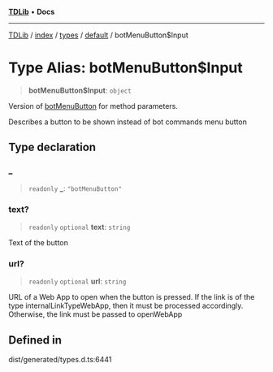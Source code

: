 [**TDLib**](../../../../../../README.md) • **Docs**

***

[TDLib](../../../../../../modules.md) / [index](../../../../../README.md) / [types](../../../README.md) / [default](../README.md) / botMenuButton$Input

# Type Alias: botMenuButton$Input

> **botMenuButton$Input**: `object`

Version of [botMenuButton](botMenuButton.md) for method parameters.

Describes a button to be shown instead of bot commands menu button

## Type declaration

### \_

> `readonly` **\_**: `"botMenuButton"`

### text?

> `readonly` `optional` **text**: `string`

Text of the button

### url?

> `readonly` `optional` **url**: `string`

URL of a Web App to open when the button is pressed. If the link is of the type internalLinkTypeWebApp, then it must be processed accordingly. Otherwise, the link must be passed to openWebApp

## Defined in

dist/generated/types.d.ts:6441
